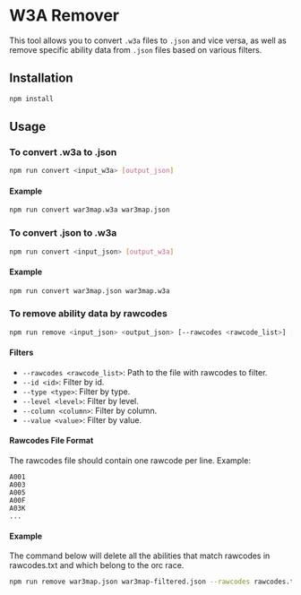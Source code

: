 # W3A Remover

This tool allows you to convert `.w3a` files to `.json` and vice versa, as well as remove specific ability data from `.json` files based on various filters.

## Installation

```bash
npm install
```

## Usage

### To convert .w3a to .json

```bash
npm run convert <input_w3a> [output_json]
```

#### Example

```bash
npm run convert war3map.w3a war3map.json
```

### To convert .json to .w3a

```bash
npm run convert <input_json> [output_w3a]
```

#### Example

```bash
npm run convert war3map.json war3map.w3a
```

### To remove ability data by rawcodes

```bash
npm run remove <input_json> <output_json> [--rawcodes <rawcode_list>] [--id x] [--type x] [--level x] [--column x] [--value x]
```

#### Filters

- `--rawcodes <rawcode_list>`: Path to the file with rawcodes to filter.
- `--id <id>`: Filter by id.
- `--type <type>`: Filter by type.
- `--level <level>`: Filter by level.
- `--column <column>`: Filter by column.
- `--value <value>`: Filter by value.

#### Rawcodes File Format

The rawcodes file should contain one rawcode per line. Example:

```
A001
A003
A005
A00F
A03K
...
```

#### Example

The command below will delete all the abilities that match rawcodes in rawcodes.txt and which belong to the orc race.

```bash
npm run remove war3map.json war3map-filtered.json --rawcodes rawcodes.txt --id arac --value orc
```
